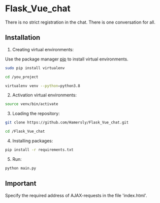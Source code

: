 # Flask_Vue_chat

There is no strict registration in the chat. There is one conversation for all.

## Installation

1. Creating virtual environments:

Use the package manager [pip](https://pypi.org/project/pip/) to install virtual environments.

```bash
sudo pip install virtualenv
```

```bash
cd /you_project
```

```bash
virtualenv venv --python=python3.8
```

2. Activation virtual environments:

```bash
source venv/bin/activate
```

3. Loading the repository:

```bash
git clone https://github.com/Hamersly/Flask_Vue_chat.git
```

```bash
cd /Flask_Vue_chat
```

4. Installing packages:

```bash
pip install -r requirements.txt
```

5. Run:

```bash
python main.py
```
## Important

Specify the required address of AJAX-requests in the file 'index.html'.